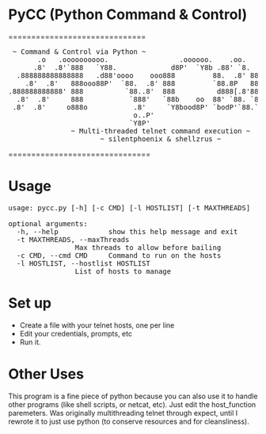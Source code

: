 # PyCC (Python Command & Control)
==============================
<pre>
 ~ Command & Control via Python ~
       .o   .oooooooooo.                 .oooooo.    .oo.    .oooooo. 
      .8'  .8'`888   `Y88.             d8P'  `Y8b .88' `8.  d8P'  `Y8b
  .888888888888888   .d88'oooo    ooo888         88.  .8' 888        
    .8'  .8'   888ooo88P'  `88.  .8' 888         `88.8P   888        
.888888888888' 888          `88..8'  888          d888[.8'888        
  .8'  .8'     888           `888'   `88b    oo  88' `88. `88b    ooo
 .8'  .8'     o888o           .8'     `Y8bood8P' `bodP'`88.`Y8bood8P'
                              o..P'                                         
                             `Y8P'   
               ~ Multi-threaded telnet command execution ~
                      ~ silentphoenix & shellzrus ~
</pre>
===============================

# Usage
<pre>
usage: pycc.py [-h] [-c CMD] [-l HOSTLIST] [-t MAXTHREADS]

optional arguments:
  -h, --help            show this help message and exit
  -t MAXTHREADS, --maxThreads 
                Max threads to allow before bailing
  -c CMD, --cmd CMD     Command to run on the hosts
  -l HOSTLIST, --hostlist HOSTLIST
                List of hosts to manage
</pre>
# Set up

* Create a file with your telnet hosts, one per line
* Edit your credentials, prompts, etc
* Run it.

# Other Uses

This program is a fine piece of python because you can also use it to handle other programs (like shell scripts, or netcat, etc). Just edit the host_function paremeters. Was originally multithreading telnet through expect, until I rewrote it to just use python (to conserve resources and for cleansliness).


